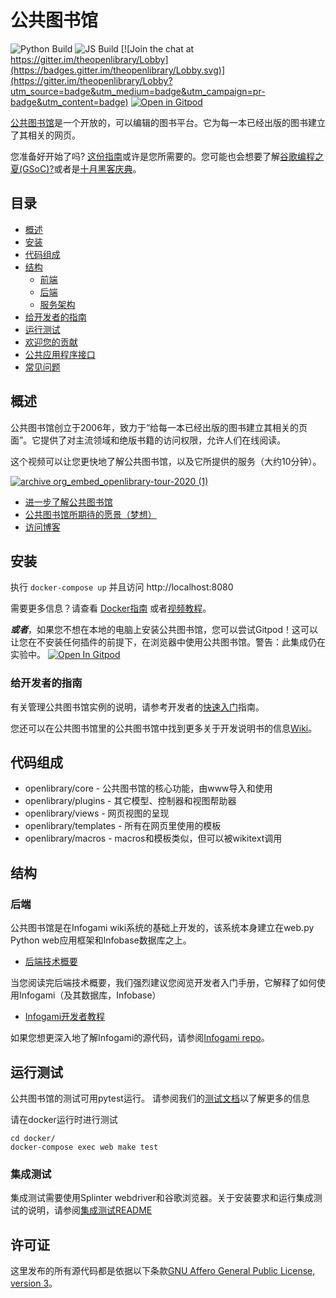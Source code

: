 # 公共图书馆

![Python Build](https://github.com/internetarchive/openlibrary/actions/workflows/javascript_tests.yml/badge.svg)
![JS Build](https://github.com/internetarchive/openlibrary/actions/workflows/python_tests.yml/badge.svg)
[![Join the chat at https://gitter.im/theopenlibrary/Lobby](https://badges.gitter.im/theopenlibrary/Lobby.svg)](https://gitter.im/theopenlibrary/Lobby?utm_source=badge&utm_medium=badge&utm_campaign=pr-badge&utm_content=badge)
[![Open in Gitpod](https://gitpod.io/button/open-in-gitpod.svg)](https://gitpod.io/#https://github.com/internetarchive/openlibrary/)

[公共图书馆](https://openlibrary.org)是一个开放的，可以编辑的图书平台。它为每一本已经出版的图书建立了其相关的网页。

您准备好开始了吗? [这份指南](https://github.com/internetarchive/openlibrary/blob/master/CONTRIBUTING.md)或许是您所需要的。您可能也会想要了解[谷歌编程之夏(GSoC)?](https://github.com/internetarchive/openlibrary/wiki/Google-Summer-of-Code)或者是[十月黑客庆典](https://github.com/internetarchive/openlibrary/wiki/Hacktoberfest)。

## 目录
   - [概述](#概述)
   - [安装](#安装)
   - [代码组成](#代码组成)
   - [结构](#结构)
     - [前端](https://github.com/internetarchive/openlibrary/wiki/Frontend-Guide)
     - [后端](#后端)
     - [服务架构](https://github.com/internetarchive/openlibrary/wiki/Production-Service-Architecture)
   - [给开发者的指南](#给开发者的指南)
   - [运行测试](#运行测试)
   - [欢迎您的贡献](CONTRIBUTING.md)
   - [公共应用程序接口](https://openlibrary.org/developers/api)
   - [常见问题](https://openlibrary.org/help/faq)

## 概述

公共图书馆创立于2006年，致力于“给每一本已经出版的图书建立其相关的页面”。它提供了对主流领域和绝版书籍的访问权限，允许人们在线阅读。

这个视频可以让您更快地了解公共图书馆，以及它所提供的服务（大约10分钟）。

[![archive org_embed_openlibrary-tour-2020 (1)](https://user-images.githubusercontent.com/978325/91348906-55940d00-e799-11ea-83b9-17cd4d99642b.png)](https://archive.org/embed/openlibrary-tour-2020/openlibrary.ogv)

- [进一步了解公共图书馆](https://openlibrary.org/about)
- [公共图书馆所期待的愿景（梦想）](https://openlibrary.org/about/vision)
- [访问博客](https://blog.openlibrary.org)

## 安装

执行 `docker-compose up` 并且访问 http://localhost:8080

需要更多信息？请查看 [Docker指南](https://github.com/internetarchive/openlibrary/blob/master/docker/README.md)
或者[视频教程](https://archive.org/embed/openlibrary-developer-docs/openlibrary-docker-set-up.mp4)。

***或者***，如果您不想在本地的电脑上安装公共图书馆，您可以尝试Gitpod！这可以让您在不安装任何插件的前提下，在浏览器中使用公共图书馆。警告：此集成仍在实验中。
[![Open In Gitpod](https://gitpod.io/button/open-in-gitpod.svg)](https://gitpod.io/#https://github.com/internetarchive/openlibrary/)

### 给开发者的指南

有关管理公共图书馆实例的说明，请参考开发者的[快速入门](https://github.com/internetarchive/openlibrary/wiki/Getting-Started)指南。

您还可以在公共图书馆里的公共图书馆中找到更多关于开发说明书的信息[Wiki](https://github.com/internetarchive/openlibrary/wiki/)。

## 代码组成

* openlibrary/core - 公共图书馆的核心功能，由www导入和使用
* openlibrary/plugins - 其它模型、控制器和视图帮助器
* openlibrary/views - 网页视图的呈现
* openlibrary/templates - 所有在网页里使用的模板
* openlibrary/macros - macros和模板类似，但可以被wikitext调用

## 结构

### 后端

公共图书馆是在Infogami wiki系统的基础上开发的，该系统本身建立在web.py Python web应用框架和Infobase数据库之上。

- [后端技术概要](https://openlibrary.org/about/tech)

当您阅读完后端技术概要，我们强烈建议您阅览开发者入门手册，它解释了如何使用Infogami（及其数据库，Infobase）

- [Infogami开发者教程](https://openlibrary.org/dev/docs/infogami)

如果您想更深入地了解Infogami的源代码，请参阅[Infogami repo](https://github.com/internetarchive/infogami)。

## 运行测试

公共图书馆的测试可用pytest运行。 请参阅我们的[测试文档](https://github.com/internetarchive/openlibrary/wiki/Testing)以了解更多的信息

请在docker运行时进行测试

```
cd docker/
docker-compose exec web make test
```

### 集成测试

集成测试需要使用Splinter webdriver和谷歌浏览器。关于安装要求和运行集成测试的说明，请参阅[集成测试README](tests/integration/README.md)

## 许可证

这里发布的所有源代码都是依据以下条款[GNU Affero General Public License, version 3](https://www.gnu.org/licenses/agpl-3.0.html)。